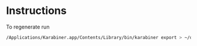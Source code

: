 # Instructions

To regenerate run

```bash
/Applications/Karabiner.app/Contents/Library/bin/karabiner export > ~/dotfiles/karabiner/setup.sh
```
